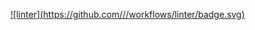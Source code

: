 [![linter](https://github.com/<Peter Gemmell>/<Unit2-05>/workflows/linter/badge.svg)](https://github.com/marketplace/actions/super-linter)
